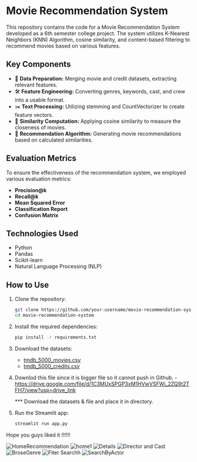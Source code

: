 
# Movie Recommendation System

This repository contains the code for a Movie Recommendation System developed as a 6th semester college project. The system utilizes K-Nearest Neighbors (KNN) Algorithm, cosine similarity, and content-based filtering to recommend movies based on various features.

## Key Components
- 🔄 **Data Preparation:** Merging movie and credit datasets, extracting relevant features.
- 🛠️ **Feature Engineering:** Converting genres, keywords, cast, and crew into a usable format.
- ✂️ **Text Processing:** Utilizing stemming and CountVectorizer to create feature vectors.
- 📏 **Similarity Computation:** Applying cosine similarity to measure the closeness of movies.
- 🎯 **Recommendation Algorithm:** Generating movie recommendations based on calculated similarities.

## Evaluation Metrics
To ensure the effectiveness of the recommendation system, we employed various evaluation metrics:
- **Precision@k**
- **Recall@k**
- **Mean Squared Error**
- **Classification Report**
- **Confusion Matrix**

## Technologies Used
- Python
- Pandas
- Scikit-learn
- Natural Language Processing (NLP)

## How to Use
1. Clone the repository:
    ```sh
    git clone https://github.com/your-username/movie-recommendation-system.git
    cd movie-recommendation-system
    ```

2. Install the required dependencies:
    ```sh
    pip install -r requirements.txt
    ```

3. Download the datasets:
    - [tmdb_5000_movies.csv](https://www.kaggle.com/datasets/tmdb/tmdb-movie-metadata?select=tmdb_5000_movies.csv)
    - [tmdb_5000_credits.csv](https://www.kaggle.com/datasets/tmdb/tmdb-movie-metadata?select=tmdb_5000_credits.csv)    

4. Downlod this file since it is bigger file so it cannot push in Github.
    -https://drive.google.com/file/d/1C3MUxSPGP3xM1HVwVSFWi_2ZQ9t2TFH7/view?usp=drive_link


    *** Download the datasets & file and place it in directory.

5. Run the Streamlit app:
    ```sh
    streamlit run app.py
    ```

Hope you guys liked it !!!!!!


![HomeRecommendation](https://github.com/user-attachments/assets/f36ec8de-623e-435f-867d-5b2b2807d3a6)
![home1](https://github.com/user-attachments/assets/f2b210d2-99fa-4b52-8fa6-329d29b60752)
![Details](https://github.com/user-attachments/assets/81a454d1-bb71-490a-a1c5-897925d23ba6)
![Director and Cast](https://github.com/user-attachments/assets/7c1f0d27-b145-4ac0-8637-f4747ad8c860)
![BroseGenre](https://github.com/user-attachments/assets/007bc1c7-ab73-4aa2-8e41-466061c5934a)
![Fiter Searchh](https://github.com/user-attachments/assets/d9638514-0445-4b11-95cd-ca4257737f34)
![SearchByActor](https://github.com/user-attachments/assets/d14327cb-03b3-405d-9cc9-20a77860fe77)
